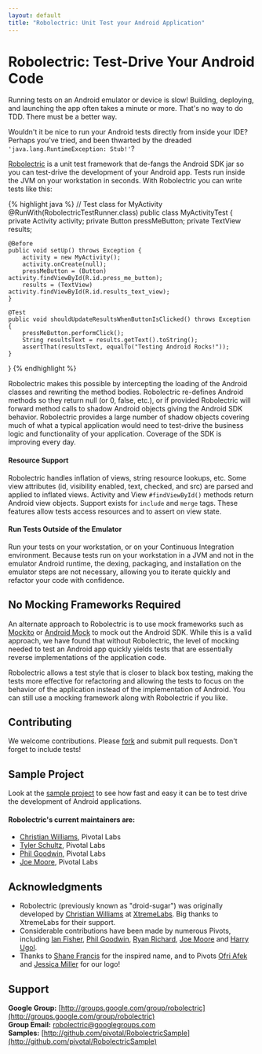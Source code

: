 ```yaml
---
layout: default
title: "Robolectric: Unit Test your Android Application"
---
```


# Robolectric: Test-Drive Your Android Code

Running tests on an Android emulator or device is slow! Building, deploying, and launching the app often takes a minute
or more. That's no way to do TDD. There must be a better way.

Wouldn't it be nice to run your Android tests directly from inside your IDE? Perhaps you've tried, and been thwarted by
the dreaded <code>'java.lang.RuntimeException: Stub!'</code>?

[Robolectric](http://github.com/pivotal/robolectric) is a unit test framework that de-fangs the Android SDK jar so you
can test-drive the development of your Android app.  Tests run inside the JVM on your workstation in seconds. With
Robolectric you can write tests like this:

{% highlight java %}
// Test class for MyActivity
@RunWith(RobolectricTestRunner.class)
public class MyActivityTest {
    private Activity activity;
    private Button pressMeButton;
    private TextView results;

    @Before
    public void setUp() throws Exception {
        activity = new MyActivity();
        activity.onCreate(null);
        pressMeButton = (Button) activity.findViewById(R.id.press_me_button);
        results = (TextView) activity.findViewById(R.id.results_text_view);
    }

    @Test
    public void shouldUpdateResultsWhenButtonIsClicked() throws Exception {
        pressMeButton.performClick();
        String resultsText = results.getText().toString();
        assertThat(resultsText, equalTo("Testing Android Rocks!"));
    }
}
{% endhighlight %}

Robolectric makes this possible by intercepting the loading of the Android classes and rewriting the method bodies.
Robolectric re-defines Android methods so they return null (or 0, false, etc.), or if provided Robolectric will forward
method calls to shadow Android objects giving the Android SDK behavior. Robolectric provides a large number of shadow
objects covering much of what a typical application would need to test-drive the business logic and functionality of
your application. Coverage of the SDK is improving every day.

#### Resource Support

Robolectric handles inflation of views, string resource lookups, etc. Some view attributes (id, visibility enabled,
text, checked, and src) are parsed and applied to inflated views. Activity and View <code>#findViewById()</code> methods
return Android view objects. Support exists for <code>include</code> and <code>merge</code> tags. These features allow
tests access resources and to assert on view state.

#### Run Tests Outside of the Emulator

Run your tests on your workstation, or on your Continuous Integration environment. Because tests run on your workstation
in a JVM and not in the emulator Android runtime, the dexing, packaging, and installation on the emulator steps are not
necessary, allowing you to iterate quickly and refactor your code with confidence.

## No Mocking Frameworks Required

An alternate approach to Robolectric is to use mock frameworks such as [Mockito](http://code.google.com/p/mockito/) or
[Android Mock](http://code.google.com/p/android-mock/) to mock out the Android SDK. While this is a valid approach, we
have found that without Robolectric, the level of mocking needed to test an Android app quickly yields tests that are
essentially reverse implementations of the application code.

Robolectric allows a test style that is closer to black box testing, making the tests more effective for refactoring and
allowing the tests to focus on the behavior of the application instead of the implementation of Android. You can still
use a mocking framework along with Robolectric if you like.

## Contributing

We welcome contributions. Please [fork](http://github.com/pivotal/robolectric) and submit pull requests. Don't forget to
include tests!

## Sample Project

Look at the [sample project](https://github.com/pivotal/robolectricsample) to see how fast and easy it can be to test
drive the development of Android applications.

#### Robolectric's current maintainers are:

* [Christian Williams](http://github.com/Xian), Pivotal Labs
* [Tyler Schultz](http://github.com/tylerschultz), Pivotal Labs
* [Phil Goodwin](mailto:phil@pivotallabs.com), Pivotal Labs
* [Joe Moore](http://github.com/joemoore), Pivotal Labs

## Acknowledgments

* Robolectric (previously known as "droid-sugar") was originally developed by [Christian Williams](http://github.com/Xian) at [XtremeLabs](http://www.xtremelabs.com/). Big thanks to XtremeLabs for their support.
* Considerable contributions have been made by numerous Pivots, including [Ian Fisher](mailto:ifisher@pivotallabs.com), [Phil Goodwin](mailto:phil@pivotallabs.com), [Ryan Richard](mailto:rrichard@pivotallabs.com), [Joe Moore](mailto:joe@pivotallabs.com) and [Harry Ugol](mailto:harry@pivotallabs.com).
* Thanks to [Shane Francis](http://shanefrancis.com/) for the inspired name, and to Pivots [Ofri Afek](mailto:ofri@pivotallabs.com) and [Jessica Miller](mailto:jessica@pivotallabs.com) for our logo!

## Support

__Google Group:__ [http://groups.google.com/group/robolectric](http://groups.google.com/group/robolectric)<br/>
__Group Email:__ [robolectric@googlegroups.com](mailto:robolectric@googlegroups.com)<br/>
__Samples:__ [http://github.com/pivotal/RobolectricSample](http://github.com/pivotal/RobolectricSample)
